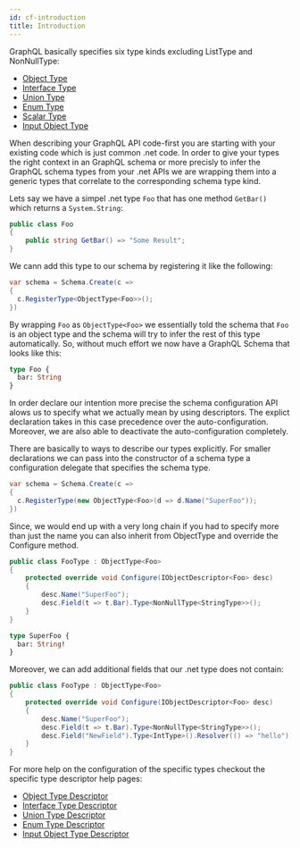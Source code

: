 ```yaml
---
id: cf-introduction
title: Introduction
---
```


GraphQL basically specifies six type kinds excluding ListType and NonNullType:

- [Object Type](https://graphql.org/learn/schema/#object-types-and-fields)
- [Interface Type](https://graphql.org/learn/schema/#interfaces)
- [Union Type](https://graphql.org/learn/schema/#union-types)
- [Enum Type](https://graphql.org/learn/schema/#enumeration-types)
- [Scalar Type](https://graphql.org/learn/schema/#scalar-types)
- [Input Object Type](https://graphql.org/learn/schema/#input-types)

When describing your GraphQL API code-first you are starting with your existing code which is just common .net code. In order to give your types the right context in an GraphQL schema or more precisly to infer the GraphQL schema types from your .net APIs we are wrapping them into a generic types that correlate to the corresponding schema type kind.

Lets say we have a simpel .net type `Foo` that has one method `GetBar()` which returns a `System.String`:

```csharp
public class Foo
{
    public string GetBar() => "Some Result";
}
```

We cann add this type to our schema by registering it like the following:

```csharp
var schema = Schema.Create(c =>
{
  c.RegisterType<ObjectType<Foo>>();
})
```

By wrapping `Foo` as `ObjectType<Foo>` we essentially told the schema that `Foo` is an object type and the schema will try to infer the rest of this type automatically. So, without much effort we now have a GraphQL Schema that looks like this:

```graphql
type Foo {
  bar: String
}
```

In order declare our intention more precise the schema configuration API alows us to specify what we actually mean by using descriptors. The explict declaration takes in this case precedence over the auto-configuration. Moreover, we are also able to deactivate the auto-configuration completely.

There are basically to ways to describe our types explicitly. For smaller declarations we can pass into the constructor of a schema type a configuration delegate that specifies the schema type.

```csharp
var schema = Schema.Create(c =>
{
  c.RegisterType(new ObjectType<Foo>(d => d.Name("SuperFoo"));
})
```

Since, we would end up with a very long chain if you had to specify more than just the name you can also inherit from ObjectType<Foo> and override the Configure method.

```csharp
public class FooType : ObjectType<Foo>
{
    protected override void Configure(IObjectDescriptor<Foo> desc)
    {
        desc.Name("SuperFoo");
        desc.Field(t => t.Bar).Type<NonNullType<StringType>>();
    }
}
```

```graphql
type SuperFoo {
  bar: String!
}
```

Moreover, we can add additional fields that our .net type does not contain:

```csharp
public class FooType : ObjectType<Foo>
{
    protected override void Configure(IObjectDescriptor<Foo> desc)
    {
        desc.Name("SuperFoo");
        desc.Field(t => t.Bar).Type<NonNullType<StringType>>();
        desc.Field("NewField").Type<IntType>().Resolver(() => "hello"));
    }
}
```

For more help on the configuration of the specific types checkout the specific type descriptor help pages:

- [Object Type Descriptor](cf-object-type.md)
- [Interface Type Descriptor](cf-interface-type.md)
- [Union Type Descriptor](cf-union-type.md)
- [Enum Type Descriptor](cf-enum-type.md)
- [Input Object Type Descriptor](cf-input-object-type.md)
